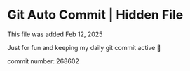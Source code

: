 # Git Auto Commit | Hidden File

This file was added Feb 12, 2025

Just for fun and keeping my daily git commit active 🤪

commit number: 268602
